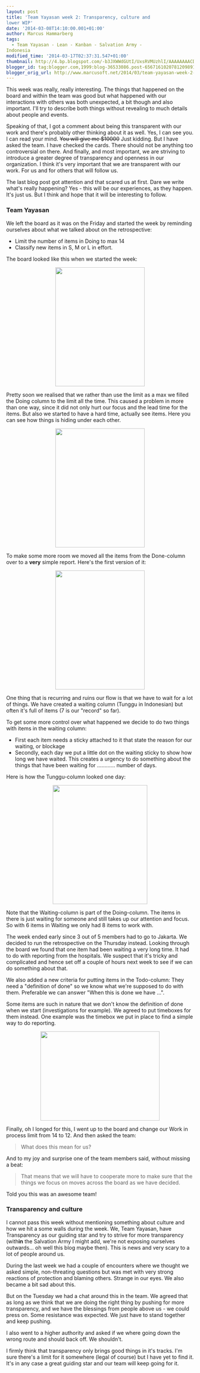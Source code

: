 ```yaml
---
layout: post
title: 'Team Yayasan week 2: Transparency, culture and
lower WIP'
date: '2014-03-08T14:10:00.001+01:00'
author: Marcus Hammarberg
tags:
  - Team Yayasan - Lean - Kanban - Salvation Army -
Indonesia
modified_time: '2014-03-17T02:37:31.547+01:00'
thumbnail: http://4.bp.blogspot.com/-b3JXWWdGUtI/UxsRVMUzhlI/AAAAAAAACDQ/bP1cT2mKAsc/s72-c/2014-03-04+15.06.08.jpg
blogger_id: tag:blogger.com,1999:blog-36533086.post-6567161020781209891
blogger_orig_url: http://www.marcusoft.net/2014/03/team-yayasan-week-2-transparency.html
---
```



<div dir="ltr" style="text-align: left;" trbidi="on">

This week was really, really interesting. The things that happened on
the board and within the team was good but what happened with our
interactions with others was both unexpected, a bit though and also
important. I'll try to describe both things without revealing to much
details about people and events.

Speaking of that, I got a comment about being this transparent with our
work and there's probably other thinking about it as well. Yes, I can
see you. I can read your mind. ~~You will give me $10000~~ Just kidding.
But I have asked the team. I have checked the cards. There should not be
anything too controversial on there. And finally, and most important, we
are striving to introduce a greater degree of transparency and openness
in our organization. I think it's very important that we are transparent
with our work. For us and for others that will follow us.

The last blog post got attention and that scared us at first. Dare we
write what's really happening? Yes - this will be our experiences, as
they happen. It's just us. But I think and hope that it will be
interesting to follow.



### Team Yayasan

We left the board as it was on the Friday and started the week by
reminding ourselves about what we talked about on the retrospective:


-   Limit the number of items in Doing to max 14
-   Classify new items in S, M or L in effort. 

<div>

The board looked like this when we started the week:

</div>

<div class="separator" style="clear: both; text-align: center;">

<a
href="http://4.bp.blogspot.com/-b3JXWWdGUtI/UxsRVMUzhlI/AAAAAAAACDQ/bP1cT2mKAsc/s1600/2014-03-04+15.06.08.jpg"
data-imageanchor="1" style="margin-left: 1em; margin-right: 1em;"><img
src="http://4.bp.blogspot.com/-b3JXWWdGUtI/UxsRVMUzhlI/AAAAAAAACDQ/bP1cT2mKAsc/s1600/2014-03-04+15.06.08.jpg"
data-border="0" width="240" height="320" /></a>

</div>



<div>

Pretty soon we realised that we rather than use the limit as a max we
filled the Doing column to the limit all the time. This caused a problem
in more than one way, since it did not only hurt our focus and the lead
time for the items. But also we started to have a hard time, actually
see items. Here you can see how things is hiding under each other. 

</div>

<div class="separator" style="clear: both; text-align: center;">

<a
href="http://4.bp.blogspot.com/-0AVQV3FBiMo/UxsRTGqqqII/AAAAAAAACDI/BsBFrRNZAxQ/s1600/2014-03-04+15.05.58.jpg"
data-imageanchor="1" style="margin-left: 1em; margin-right: 1em;"><img
src="http://4.bp.blogspot.com/-0AVQV3FBiMo/UxsRTGqqqII/AAAAAAAACDI/BsBFrRNZAxQ/s1600/2014-03-04+15.05.58.jpg"
data-border="0" width="240" height="320" /></a>

</div>

<div>



</div>

<div>

To make some more room we moved all the items from the Done-column over
to a **very** simple report. Here's the first version of it:

</div>

<div class="separator" style="clear: both; text-align: center;">

<a
href="http://4.bp.blogspot.com/-JwWxC_Ps_NA/UxsSIRhYEbI/AAAAAAAACDY/ENBP09xwOaM/s1600/2014-03-04+08.09.01.jpg"
data-imageanchor="1" style="margin-left: 1em; margin-right: 1em;"><img
src="http://4.bp.blogspot.com/-JwWxC_Ps_NA/UxsSIRhYEbI/AAAAAAAACDY/ENBP09xwOaM/s1600/2014-03-04+08.09.01.jpg"
data-border="0" width="240" height="320" /></a>

</div>

One thing that is recurring and ruins our flow is that we have to wait
for a lot of things. We have created a waiting column (Tunggu in
Indonesian) but often it's full of items (7 is our "record" so far).

To get some more control over what happened we decide to do two things
with items in the waiting column:
- First each item needs a sticky attached to it that state the reason
for our waiting, or blockage
- Secondly, each day we put a little dot on the waiting sticky to show
how long we have waited. This creates a urgency to do something about
the things that have been waiting for ............ number of days.

Here is how the Tunggu-column looked one day:

<div class="separator" style="clear: both; text-align: center;">

<a
href="http://4.bp.blogspot.com/-GexY2k1xiR8/UxsTagnAuUI/AAAAAAAACDw/Lo1kSIcxDrM/s1600/wating+column.png"
data-imageanchor="1" style="margin-left: 1em; margin-right: 1em;"><img
src="http://4.bp.blogspot.com/-GexY2k1xiR8/UxsTagnAuUI/AAAAAAAACDw/Lo1kSIcxDrM/s1600/wating+column.png"
data-border="0" width="254" height="320" /></a>

</div>

<div>

<div>

Note that the Waiting-column is part of the Doing-column. The items in
there is just waiting for someone and still takes up our attention and
focus. So with 6 items in Waiting we only had 8 items to work with.

</div>

<div>



</div>

<div>

The week ended early since 3 out of 5 members had to go to Jakarta. We
decided to run the retrospective on the Thursday instead. Looking
through the board we found that one item had been waiting a very long
time. It had to do with reporting from the hospitals. We suspect that
it's tricky and complicated and hence set off a couple of hours next
week to see if we can do something about that. 

</div>

<div>



</div>

<div>

We also added a new criteria for putting items in the Todo-column: They
need a "definition of done" so we know what we're supposed to do with
them. Preferable we can answer "When this is done we have ...". 

</div>

<div>

Some items are such in nature that we don't know the definition of done
when we start (investigations for example). We agreed to put timeboxes
for them instead. One example was the timebox we put in place to find a
simple way to do reporting.

</div>

<div class="separator" style="clear: both; text-align: center;">

<a
href="http://3.bp.blogspot.com/-UJi79wz6zh4/UxsTJbPHKeI/AAAAAAAACDo/z_SQp-Pva0U/s1600/2014-03-06+14.15.43.jpg"
data-imageanchor="1" style="margin-left: 1em; margin-right: 1em;"><img
src="http://3.bp.blogspot.com/-UJi79wz6zh4/UxsTJbPHKeI/AAAAAAAACDo/z_SQp-Pva0U/s1600/2014-03-06+14.15.43.jpg"
data-border="0" width="320" height="240" /></a>

</div>

<div>



</div>

<div>

Finally, oh I longed for this, I went up to the board and change our
Work in process limit from 14 to 12. And then asked the team:

</div>

</div>

> What does this mean for us?

And to my joy and surprise one of the team members said, without missing
a beat:

> That means that we will have to cooperate more to make sure that the
> things we focus on moves across the board as we have decided.

Told you this was an awesome team!

### Transparency and culture

<div>

I cannot pass this week without mentioning something about culture and
how we hit a some walls during the week. We, Team Yayasan, have
Transparency as our guiding star and try to strive for more transparency
(with**in** the Salvation Army I might add, we're not exposing ourselves
outwards... oh well this blog maybe then). This is news and very scary
to a lot of people around us. 

</div>

<div>



</div>

<div>

During the last week we had a couple of encounters where we thought we
asked simple, non-threating questions but was met with very strong
reactions of protection and blaming others. Strange in our eyes. We also
became a bit sad about this. 

</div>

<div>



</div>

<div>

But on the Tuesday we had a chat around this in the team. We agreed that
as long as we think that we are doing the right thing by pushing for
more transparency, and we have the blessings from people above us - we
could press on. Some resistance was expected. We just have to stand
together and keep pushing. 

</div>

<div>

I also went to a higher authority and asked if we where going down the
wrong route and should back off. We shouldn't. 

</div>

<div>



</div>

<div>

I firmly think that transparency only brings good things in it's tracks.
I'm sure there's a limit for it somewhere (legal of course) but I have
yet to find it. It's in any case a great guiding star and our team will
keep going for it. 

</div>

</div>
